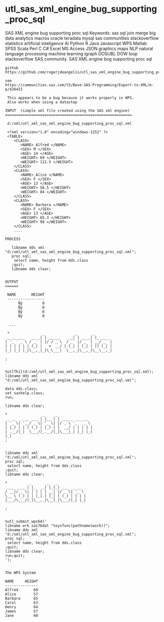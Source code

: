 # utl_sas_xml_engine_bug_supporting_proc_sql
SAS XML engine bug supporting proc sql Keywords: sas sql join merge big data analytics macros oracle teradata mysql sas communities stackoverflow statistics artificial inteligence AI Python R Java Javascript WPS Matlab SPSS Scala Perl C C# Excel MS Access JSON graphics maps NLP natural language processing machine learning igraph DOSUBL DOW loop stackoverflow SAS community.
    SAS XML engine bug supporting proc sql

    github
    https://github.com/rogerjdeangelis/utl_sas_xml_engine_bug_supporting_proc_sql

    see
    https://communities.sas.com/t5/Base-SAS-Programming/Export-to-XML/m-p/426421

     This appears to be a bug because it works properly in WPS.
     Also works when using a datastep

    INPUT  (simple xml file created using the SAS xml engine)
    ==========================================================

     d:/xml/utl_xml_sas_xml_engine_bug_supporting_proc_sql.xml

     <?xml version="1.0" encoding="windows-1252" ?>
     <TABLE>
        <CLASS>
           <NAME> Alfred </NAME>
           <SEX> M </SEX>
           <AGE> 14 </AGE>
           <HEIGHT> 69 </HEIGHT>
           <WEIGHT> 112.5 </WEIGHT>
        </CLASS>
        <CLASS>
           <NAME> Alice </NAME>
           <SEX> F </SEX>
           <AGE> 13 </AGE>
           <HEIGHT> 56.5 </HEIGHT>
           <WEIGHT> 84 </WEIGHT>
        </CLASS>
        <CLASS>
           <NAME> Barbara </NAME>
           <SEX> F </SEX>
           <AGE> 13 </AGE>
           <HEIGHT> 65.3 </HEIGHT>
           <WEIGHT> 98 </WEIGHT>
        </CLASS>
        ....

    PROCESS

       libname dds xml "d:/xml/utl_xml_sas_xml_engine_bug_supporting_proc_sql.xml";
       proc sql;
        select name, height from dds.class
       ;quit;
       libname dds clear;


    OUTPUT
    ======

     NAME       HEIGHT
     -----------------
          Ñÿ         0
          Ñÿ         0
          Ñÿ         0
          Ñÿ         0

     ....

     *               _              _       _
     _ __ ___   __ _| | _____    __| | __ _| |_ __ _
    | '_ ` _ \ / _` | |/ / _ \  / _` |/ _` | __/ _` |
    | | | | | | (_| |   <  __/ | (_| | (_| | || (_| |
    |_| |_| |_|\__,_|_|\_\___|  \__,_|\__,_|\__\__,_|

    ;


    %utlfkil(d:/xml/utl_xml_sas_xml_engine_bug_supporting_proc_sql.xml);
    libname dds xml "d:/xml/utl_xml_sas_xml_engine_bug_supporting_proc_sql.xml";

    data dds.class;
    set sashelp.class;
    run;

    libname dds clear;

    *                _     _
     _ __  _ __ ___ | |__ | | ___ _ __ ___
    | '_ \| '__/ _ \| '_ \| |/ _ \ '_ ` _ \
    | |_) | | | (_) | |_) | |  __/ | | | | |
    | .__/|_|  \___/|_.__/|_|\___|_| |_| |_|
    |_|
    ;


    libname dds xml "d:/xml/utl_xml_sas_xml_engine_bug_supporting_proc_sql.xml";
    proc sql;
     select name, height from dds.class
    ;quit;
    libname dds clear;

    *          _       _   _
     ___  ___ | |_   _| |_(_) ___  _ __
    / __|/ _ \| | | | | __| |/ _ \| '_ \
    \__ \ (_) | | |_| | |_| | (_) | | | |
    |___/\___/|_|\__,_|\__|_|\___/|_| |_|

    ;


    %utl_submit_wps64('
    libname wrk sas7bdat "%sysfunc(pathname(work))";
    libname dds xml "d:/xml/utl_xml_sas_xml_engine_bug_supporting_proc_sql.xml";
    proc sql;
     select name, height from dds.class
    ;quit;
    libname dds clear;
    run;quit;
    ');


    The WPS System

    NAME     HEIGHT
    ---------------
    Alfred       69
    Alice        57
    Barbara      65
    Carol        63
    Henry        64
    James        57
    Jane         60

